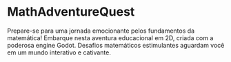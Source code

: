 # MathAdventureQuest
Prepare-se para uma jornada emocionante pelos fundamentos da matemática! Embarque nesta aventura educacional em 2D, criada com a poderosa engine Godot. Desafios matemáticos estimulantes aguardam você em um mundo interativo e cativante.

 <!-- Link figma
 https://www.figma.com/file/7HdLtz1PND0UceWcycaiBr/Esboço-do-jogo?type=design&node-id=10-2&mode=design&t=MPvXblITliBeDBn6-0 
 -- >

 <!-- Link documento
 https://docs.google.com/presentation/d/1HKzUgwX9Z6RvFrI1m4-KNtMsfJHCOnK86sGc-CZltg4/edit#slide=id.g1365c9f5075_0_222
 -- >
 
